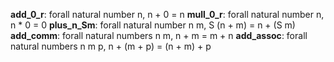 **add_0_r**: forall natural number n, n + 0 = n
**mull_0_r**: forall natural number n, n * 0 = 0
**plus_n_Sm**: forall natural number n m, S (n + m) = n + (S m)
**add_comm**: forall natural numbers n m, n + m = m + n
**add_assoc**: forall natural numbers n m p, n + (m + p) = (n + m) + p